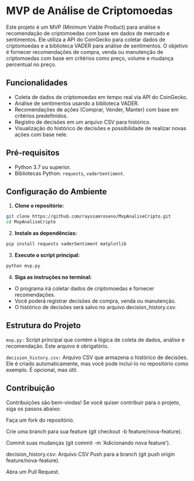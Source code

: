 # MVP de Análise de Criptomoedas

Este projeto é um MVP (Minimum Viable Product) para análise e recomendação de criptomoedas com base em dados de mercado e sentimentos. Ele utiliza a API do CoinGecko para coletar dados de criptomoedas e a biblioteca VADER para análise de sentimentos. O objetivo é fornecer recomendações de compra, venda ou manutenção de criptomoedas com base em critérios como preço, volume e mudança percentual no preço.

## Funcionalidades

- Coleta de dados de criptomoedas em tempo real via API do CoinGecko.
- Análise de sentimentos usando a biblioteca VADER.
- Recomendações de ações (Comprar, Vender, Manter) com base em critérios predefinidos.
- Registro de decisões em um arquivo CSV para histórico.
- Visualização do histórico de decisões e possibilidade de realizar novas ações com base nele.

## Pré-requisitos

- Python 3.7 ou superior.
- Bibliotecas Python: `requests`, `vaderSentiment`.

## Configuração do Ambiente

1. **Clone o repositório:**

```bash
git clone https://github.com/rayssamroseno/MvpAnaliseCripto.git
cd MvpAnaliseCripto
```

2. **Instale as dependências:**

```bash
pip install requests vaderSentiment matplotlib
```

3. **Execute o script principal:**

```bash
python mvp.py
```

4. **Siga as instruções no terminal:**

- O programa irá coletar dados de criptomoedas e fornecer recomendações.
- Você poderá registrar decisões de compra, venda ou manutenção.
- O histórico de decisões será salvo no arquivo decision_history.csv.

## Estrutura do Projeto

`mvp.py:` Script principal que contém a lógica de coleta de dados, análise e recomendação. Este arquivo é obrigatório.

`decision_history.csv:` Arquivo CSV que armazena o histórico de decisões. Ele é criado automaticamente, mas você pode incluí-lo no repositório como exemplo. É opcional, mas útil.

## Contribuição

Contribuições são bem-vindas! Se você quiser contribuir para o projeto, siga os passos abaixo:

Faça um fork do repositório.

Crie uma branch para sua feature (git checkout -b feature/nova-feature).

Commit suas mudanças (git commit -m 'Adicionando nova feature').

decision_history.csv: Arquivo CSV 
Push para a branch (git push origin feature/nova-feature).

Abra um Pull Request.

